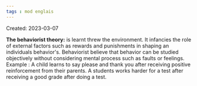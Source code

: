 ```yaml
---
tags : mod englais
---
```

Created: 2023-03-07

**The behaviorist theory:** is learnt threw the environment. It infancies the role of external factors such as rewards and punishments in shaping an individuals behavior's. 
Behaviorist believe that behavior can be studied objectively without considering mental process such as faults or feelings.
Example : A child learns to say please and thank you after receiving positive reinforcement from their parents.
A students works harder for a test after receiving a good grade after doing a test.